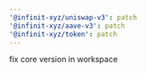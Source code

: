 ```yaml
---
'@infinit-xyz/uniswap-v3': patch
'@infinit-xyz/aave-v3': patch
'@infinit-xyz/token': patch
---
```


fix core version in workspace
